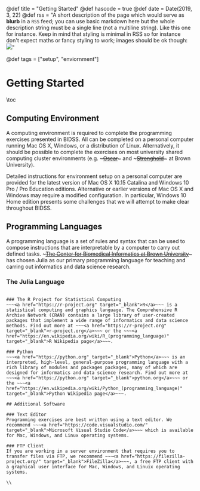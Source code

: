 @def title = "Getting Started"
@def hascode = true
@def date = Date(2019, 3, 22)
@def rss = "A short description of the page which would serve as **blurb** in a `RSS` feed; you can use basic markdown here but the whole description string must be a single line (not a multiline string). Like this one for instance. Keep in mind that styling is minimal in RSS so for instance don't expect maths or fancy styling to work; images should be ok though: ![](https://upload.wikimedia.org/wikipedia/en/3/32/Rick_and_Morty_opening_credits.jpeg)"

@def tags = ["setup", "enviornment"]

# Getting Started

\toc

## Computing Environment
A computing environment is required to complete the programming exercises presented in BIDSS. All can be completed on a personal computer running Mac OS X, Windows, or a distribution of Linux. Alternatively, it should be possible to complete the exercises on most university shared computing cluster environments (e.g. ~~~<a href="https://docs.ccv.brown.edu/oscar/" target="_blank">Oscar</a>~~~ and ~~~<a href="https://docs.ccv.brown.edu/stronghold/" target="_blank">Stronghold</a>~~~ at Brown University). 

Detailed instructions for environment setup on a personal computer are provided for the latest version of Mac OS X 10.15 Catalina and Windows 10 Pro / Pro Education editions. Alternative or earlier versions of Mac OS X and Windows may require a modified configuration. In particular, Windows 10 Home edition presents some challenges that we will attempt to make clear throughout BIDSS.
 
## Programming Languages
A programming language is a set of rules and syntax that can be used to compose instructions that are interpretable by a computer to carry out defined tasks. ~~~<a href="https://brown.edu/go/bcbi" target="_blank">The Center for Biomedical Informatics at Brown University</a>~~~ has chosen Julia as our primary programming language for teaching and carring out informatics and data science research.

### The Julia Language
~~~<a href="https://julialang.org" target="_blank">Julia</a>~~~ is a fast, dynamic, easy to use programming language designed to deliver high performance with just-in-time compilation. This results in a programming experience familiar to Python and R users with ~~~<a href="https://julialang.org/benchmarks/" target="_blank">10-100X the speed</a>~~~. In addition, R and Python code can be efficiently embedded within Julia programs to take advantage of existing R and Python packages. As Julia is a much newer language than both R and Python, it can make sense to tap into their mature package libraries for certain tasks. Find out more at ~~~<a href="https://julialang.org" target="_blank">julialang.org</a>~~~ or the ~~~<a href="https://en.wikipedia.org/wiki/Julia_(programming_language)" target="_blank">Julia Wikipedia page</a>~~~.

### The R Project for Statistical Computing
~~~<a href="https://r-project.org" target="_blank">R</a>~~~ is a statistical computing and graphics language. The Comprehensive R Archive Network (CRAN) contains a large library of user-created packages that implement a wide range of informatics and data science methods. Find out more at ~~~<a href="https://r-project.org" target="_blank">r-project.org</a>~~~ or the ~~~<a href="https://en.wikipedia.org/wiki/R_(programming_language)" target="_blank">R Wikipedia page</a>~~~.

### Python
~~~<a href="https://python.org" target="_blank">Python</a>~~~ is an interpreted, high-level, general-purpose programming language with a rich library of modules and packages packages, many of which are designed for informatics and data science research. Find out more at ~~~<a href="https://python.org" target="_blank">python.org</a>~~~ or the ~~~<a href="https://en.wikipedia.org/wiki/Python_(programming_language)" target="_blank">Python Wikipedia page</a>~~~.

## Additional Software

### Text Editor
Programming exercises are best written using a text editor. We recommend ~~~<a href="https://code.visualstudio.com/" target="_blank">Microsoft Visual Studio Code</a>~~~ which is available for Mac, Windows, and Linux operating systems.

### FTP Client
If you are working in a server environment that requires you to transfer files via FTP, we recommend ~~~<a href="https://filezilla-project.org/" target="_blank">FileZilla</a>~~~, a free FTP client with a graphical user interface for Mac, Windows, and Linuix operating systems.

\\